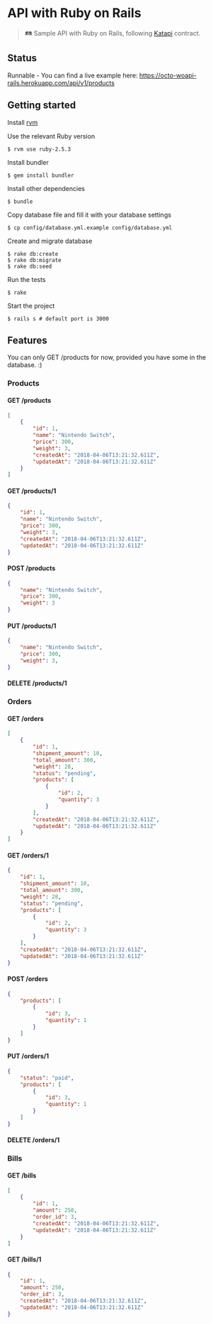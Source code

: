 # API with Ruby on Rails

> 🛤 Sample API with Ruby on Rails, following [Katapi](https://github.com/octo-woapi/katapi) contract.

## Status

Runnable - You can find a live example here: https://octo-woapi-rails.herokuapp.com/api/v1/products

## Getting started

Install [rvm](https://rvm.io/)

Use the relevant Ruby version
```
$ rvm use ruby-2.5.3
```

Install bundler
```
$ gem install bundler
```

Install other dependencies
```
$ bundle
```

Copy database file and fill it with your database settings
```
$ cp config/database.yml.example config/database.yml
```

Create and migrate database
```
$ rake db:create
$ rake db:migrate
$ rake db:seed
```

Run the tests
```
$ rake
```

Start the project
```
$ rails s # default port is 3000
```

## Features

You can only GET /products for now, provided you have some in the database. :)

### Products

#### GET /products

```json
[
    {
        "id": 1,
        "name": "Nintendo Switch",
        "price": 300,
        "weight": 3,
        "createdAt": "2018-04-06T13:21:32.611Z",
        "updatedAt": "2018-04-06T13:21:32.611Z"
    }
]
```

#### GET /products/1

```json
{
    "id": 1,
    "name": "Nintendo Switch",
    "price": 300,
    "weight": 3,
    "createdAt": "2018-04-06T13:21:32.611Z",
    "updatedAt": "2018-04-06T13:21:32.611Z"
}
```

#### POST /products

```json
{
    "name": "Nintendo Switch",
    "price": 300,
    "weight": 3
}
```

#### PUT /products/1

```json
{
    "name": "Nintendo Switch",
    "price": 300,
    "weight": 3,
}
```

#### DELETE /products/1

### Orders

#### GET /orders

```json
[
    {
        "id": 1,
        "shipment_amount": 10,
        "total_amount": 300,
        "weight": 28,
        "status": "pending",
        "products": [
            {
                "id": 2,
                "quantity": 3
            }
        ],
        "createdAt": "2018-04-06T13:21:32.611Z",
        "updatedAt": "2018-04-06T13:21:32.611Z"
    }
]
```

#### GET /orders/1

```json
{
    "id": 1,
    "shipment_amount": 10,
    "total_amount": 300,
    "weight": 28,
    "status": "pending",
    "products": [
        {
            "id": 2,
            "quantity": 3
        }
    ],
    "createdAt": "2018-04-06T13:21:32.611Z",
    "updatedAt": "2018-04-06T13:21:32.611Z"
}
```

#### POST /orders

```json
{
    "products": [
        {
            "id": 3,
            "quantity": 1
        }
    ]
}
```

#### PUT /orders/1

```json
{
    "status": "paid",
    "products": [
        {
            "id": 3,
            "quantity": 1
        }
    ]
}
```

#### DELETE /orders/1

### Bills

#### GET /bills

```json
[
    {
        "id": 1,
        "amount": 250,
        "order_id": 3,
        "createdAt": "2018-04-06T13:21:32.611Z",
        "updatedAt": "2018-04-06T13:21:32.611Z"
    }
]
```

#### GET /bills/1

```json
{
    "id": 1,
    "amount": 250,
    "order_id": 3,
    "createdAt": "2018-04-06T13:21:32.611Z",
    "updatedAt": "2018-04-06T13:21:32.611Z"
}
```
